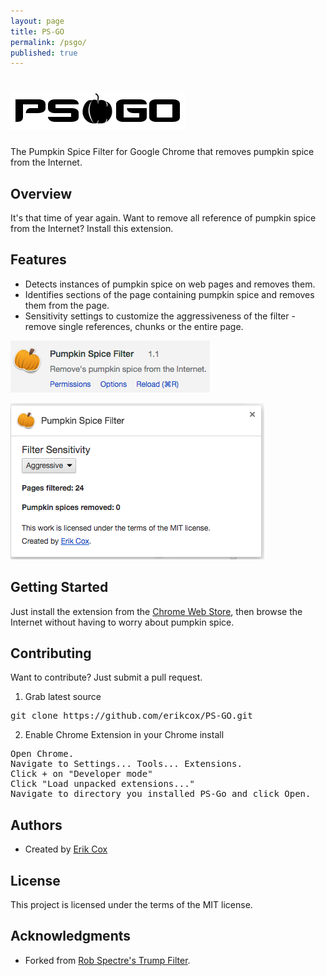 ```yaml
---
layout: page
title: PS-GO
permalink: /psgo/
published: true
---
```


![PS GO](/images/psgo.png)
================================
The Pumpkin Spice Filter for Google Chrome that removes pumpkin spice from the Internet.


Overview
--------------------------
It's that time of year again. Want to remove all reference of pumpkin spice from the Internet? Install this extension.


Features
--------------------------

* Detects instances of pumpkin spice on web pages and removes them.
* Identifies sections of the page containing pumpkin spice and removes them from the page.
* Sensitivity settings to customize the aggressiveness of the filter - remove single references, chunks or the entire page.

![extension](/images/extension.png)

![options](/images/options.png)

Getting Started
--------------------------

Just install the extension from the [Chrome Web Store](https://chrome.google.com/webstore/detail/pumpkin-spice-filter/dkbgebgdlnllkcbinlljageehpipdepi), then browse the Internet without having to worry about pumpkin spice.


Contributing
-------------------------
Want to contribute? Just submit a pull request.

1) Grab latest source
<pre>
git clone https://github.com/erikcox/PS-GO.git
</pre>

2) Enable Chrome Extension in your Chrome install
<pre>
Open Chrome.
Navigate to Settings... Tools... Extensions.
Click + on "Developer mode"
Click "Load unpacked extensions..."
Navigate to directory you installed PS-Go and click Open.
</pre>


Authors
-------------------------

* Created by [Erik Cox](http://ecox.rocks/about/)

License
-------------------------
This project is licensed under the terms of the MIT license.

Acknowledgments
-------------------------
* Forked from [Rob Spectre's Trump Filter](https://github.com/RobSpectre/Trump-Filter).

